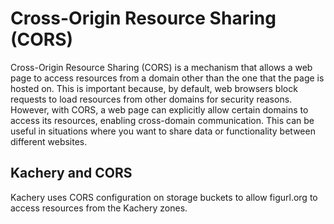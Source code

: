 # Cross-Origin Resource Sharing (CORS)

Cross-Origin Resource Sharing (CORS) is a mechanism that allows a web page to access resources from a domain other than the one that the page is hosted on. This is important because, by default, web browsers block requests to load resources from other domains for security reasons. However, with CORS, a web page can explicitly allow certain domains to access its resources, enabling cross-domain communication. This can be useful in situations where you want to share data or functionality between different websites.

## Kachery and CORS

Kachery uses CORS configuration on storage buckets to allow figurl.org to access resources from the Kachery zones.

